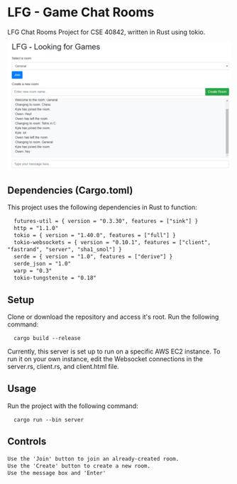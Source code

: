 # LFG - Game Chat Rooms
LFG Chat Rooms Project for CSE 40842, written in Rust using tokio.

![](/demo2.png)

## Dependencies (Cargo.toml)
This project uses the following dependencies in Rust to function:
```
  futures-util = { version = "0.3.30", features = ["sink"] }
  http = "1.1.0"
  tokio = { version = "1.40.0", features = ["full"] }
  tokio-websockets = { version = "0.10.1", features = ["client", "fastrand", "server", "sha1_smol"] }
  serde = { version = "1.0", features = ["derive"] }
  serde_json = "1.0"
  warp = "0.3"
  tokio-tungstenite = "0.18"
```

## Setup
Clone or download the repository and access it's root. Run the following command:
```
  cargo build --release
```
Currently, this server is set up to run on a specific AWS EC2 instance. To run it on your own instance, edit the Websocket connections in the server.rs, client.rs, and client.html file.

## Usage
Run the project with the following command:
```
  cargo run --bin server
```


## Controls
```
Use the 'Join' button to join an already-created room.
Use the 'Create' button to create a new room.
Use the message box and 'Enter'
```
